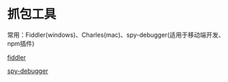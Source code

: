 # 抓包工具

常用：Fiddler(windows)、Charles(mac)、spy-debugger(适用于移动端开发、npm插件)

[fiddler]('https://www.telerik.com/fiddler')

[spy-debugger]('https://www.npmjs.com/package/spy-debugger')

